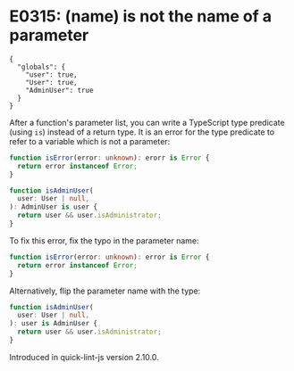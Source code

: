 # E0315: (name) is not the name of a parameter

```config-for-examples
{
  "globals": {
    "user": true,
    "User": true,
    "AdminUser": true
  }
}
```

After a function's parameter list, you can write a TypeScript type predicate
(using `is`) instead of a return type. It is an error for the type predicate to
refer to a variable which is not a parameter:

```typescript
function isError(error: unknown): erorr is Error {
  return error instanceof Error;
}

function isAdminUser(
  user: User | null,
): AdminUser is user {
  return user && user.isAdministrator;
}
```

To fix this error, fix the typo in the parameter name:

```typescript
function isError(error: unknown): error is Error {
  return error instanceof Error;
}
```

Alternatively, flip the parameter name with the type:

```typescript
function isAdminUser(
  user: User | null,
): user is AdminUser {
  return user && user.isAdministrator;
}
```

Introduced in quick-lint-js version 2.10.0.
